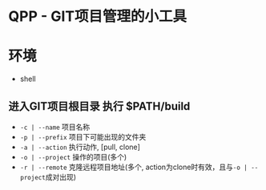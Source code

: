 # QPP - GIT项目管理的小工具

# 环境
- shell

## 进入GIT项目根目录 执行 $PATH/build
- `-c | --name` 项目名称  
- `-p | --prefix` 项目下可能出现的文件夹
- `-a | --action` 执行动作, [pull, clone]
- `-o | --project` 操作的项目(多个)  
- `-r | --remote` 克隆远程项目地址(多个, action为clone时有效，且与`-o | --project`成对出现)
